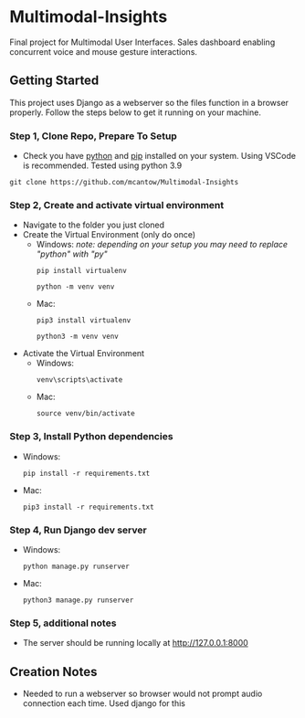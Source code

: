 # Multimodal-Insights
Final project for Multimodal User Interfaces. Sales dashboard enabling concurrent voice and mouse gesture interactions. 

## Getting Started
This project uses Django as a webserver so the files function in a browser properly. Follow the steps below to get it running on your machine. 

### Step 1, Clone Repo, Prepare To Setup
- Check you have [python](https://www.python.org/downloads/) and [pip](https://packaging.python.org/en/latest/tutorials/installing-packages/) installed on your system. Using VSCode is recommended. Tested using python 3.9
```console
git clone https://github.com/mcantow/Multimodal-Insights
```

### Step 2, Create and activate virtual environment 
- Navigate to the folder you just cloned
- Create the Virtual Environment (only do once)
    - Windows: *note: depending on your setup you may need to replace "python" with "py"* 
        ```console
        pip install virtualenv
        ```
        ```console
        python -m venv venv
        ```
    - Mac:
        ```console
        pip3 install virtualenv
        ```
        ```console
        python3 -m venv venv
        ```
- Activate the Virtual Environment
    - Windows:
        ```console
        venv\scripts\activate
        ```
    - Mac:
        ```console
        source venv/bin/activate
        ```
        

### Step 3, Install Python dependencies 
- Windows:
    ```console
    pip install -r requirements.txt
    ```
- Mac:
    ```console
    pip3 install -r requirements.txt
    ``` 

### Step 4, Run Django dev server
- Windows: 
    ```console
    python manage.py runserver
    ```
- Mac: 
    ```console
    python3 manage.py runserver
    ```
### Step 5, additional notes
- The server should be running locally at http://127.0.0.1:8000


## Creation Notes
- Needed to run a webserver so browser would not prompt audio connection each time. Used django for this
